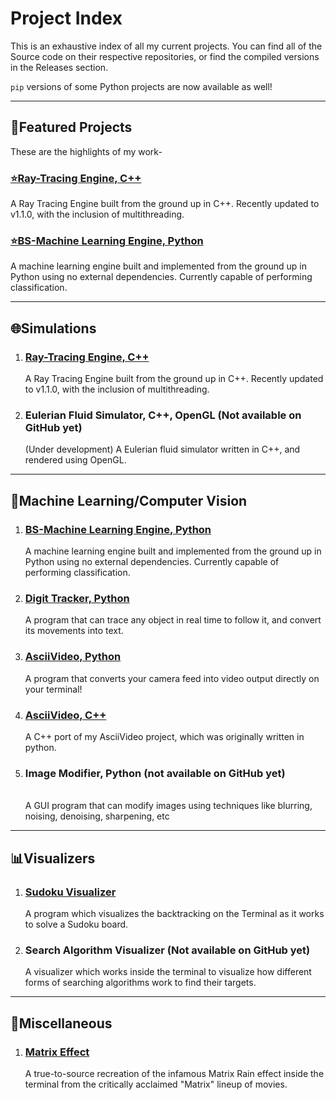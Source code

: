 <h1>Project Index</h1>
<p>This is an exhaustive index of all my current projects. You can find all of the Source code on their respective repositories, or find the compiled versions in the Releases section.</p>
<p><code>pip</code> versions of some Python projects are now available as well!</p>
<hr>
<h2>🌟Featured Projects</h2>
<p>These are the highlights of my work-</p>
<h3><a href="https://github.com/birinders/RT-Engine">⭐Ray-Tracing Engine, C++</a></h3>
<p>A Ray Tracing Engine built from the ground up in C++. Recently updated to v1.1.0, with the inclusion of multithreading.</p>
<h3><a href="https://github.com/birinders/BS-ML_Engine--Python">⭐BS-Machine Learning Engine, Python</a></h3>
<p>A machine learning engine built and implemented from the ground up in Python using no external dependencies. Currently capable of performing classification.</p>
<hr>

<h2>🌐Simulations</h2>
<ol>
<li><h3><a href="https://github.com/birinders/RT-Engine">Ray-Tracing Engine, C++</a></h3>
  A Ray Tracing Engine built from the ground up in C++. Recently updated to v1.1.0, with the inclusion of multithreading.</p>
<li><h3>Eulerian Fluid Simulator, C++, OpenGL (Not available on GitHub yet)</h3>
  (Under development) A Eulerian fluid simulator written in C++, and rendered using OpenGL.</p>
</ol>

<hr>

<h2>🤖Machine Learning/Computer Vision</h2>
<ol>
<li><h3><a href="https://github.com/birinders/BS-ML_Engine--Python">BS-Machine Learning Engine, Python</a></h3>
  A machine learning engine built and implemented from the ground up in Python using no external dependencies. Currently capable of performing classification.</p>
  
<li><h3><a href="https://github.com/birinders/DigitTracker">Digit Tracker, Python</a></h3>
   A program that can trace any object in real time to follow it, and convert its movements into text.</p>
   
<li><h3><a href="https://github.com/birinders/AsciiVideo">AsciiVideo, Python</a></h3>
  A program that converts your camera feed into video output directly on your terminal!</p>
  
<li><h3><a href="https://github.com/birinders/AsciiVideoCPP">AsciiVideo, C++</a></h3>
  A C++ port of my AsciiVideo project, which was originally written in python.</p>
  
<li><h3>Image Modifier, Python (not available on GitHub yet)</h3><br>
  A GUI program that can modify images using techniques like blurring, noising, denoising, sharpening, etc</p>
</ol>
<hr>

<h2>📊Visualizers</h2>
<ol>
<li><h3><a href="https://github.com/birinders/SudokuVisualizer">Sudoku Visualizer</a></h3>
  A program which visualizes the backtracking on the Terminal as it works to solve a Sudoku board.</p>
<li><h3>Search Algorithm Visualizer (Not available on GitHub yet)</h3>
  A visualizer which works inside the terminal to visualize how different forms of searching algorithms work to find their targets.</p>
</ol>
<hr>
<h2>🔧Miscellaneous</h2>
<ol>
<li><h3><a href="https://github.com/birinders/MatrixEffect">Matrix Effect</a></h3>
  A true-to-source recreation of the infamous Matrix Rain effect inside the terminal from the critically acclaimed "Matrix" lineup of movies.
</ol>
